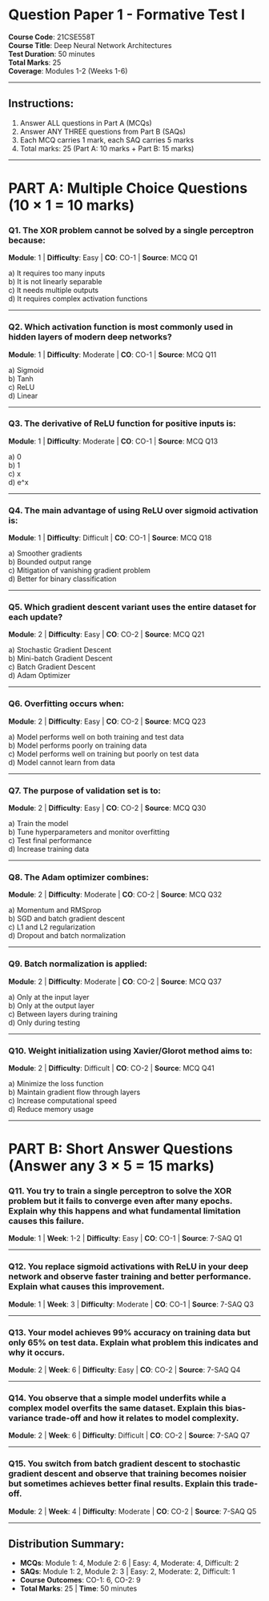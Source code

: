 # Question Paper 1 - Formative Test I
**Course Code**: 21CSE558T  
**Course Title**: Deep Neural Network Architectures  
**Test Duration**: 50 minutes  
**Total Marks**: 25  
**Coverage**: Modules 1-2 (Weeks 1-6)

---

## Instructions:
1. Answer ALL questions in Part A (MCQs)
2. Answer ANY THREE questions from Part B (SAQs)
3. Each MCQ carries 1 mark, each SAQ carries 5 marks
4. Total marks: 25 (Part A: 10 marks + Part B: 15 marks)

---

# PART A: Multiple Choice Questions (10 × 1 = 10 marks)

### Q1. The XOR problem cannot be solved by a single perceptron because:
**Module**: 1 | **Difficulty**: Easy | **CO**: CO-1 | **Source**: MCQ Q1

a) It requires too many inputs  
b) It is not linearly separable  
c) It needs multiple outputs  
d) It requires complex activation functions

---

### Q2. Which activation function is most commonly used in hidden layers of modern deep networks?
**Module**: 1 | **Difficulty**: Moderate | **CO**: CO-1 | **Source**: MCQ Q11

a) Sigmoid  
b) Tanh  
c) ReLU  
d) Linear

---

### Q3. The derivative of ReLU function for positive inputs is:
**Module**: 1 | **Difficulty**: Moderate | **CO**: CO-1 | **Source**: MCQ Q13

a) 0  
b) 1  
c) x  
d) e^x

---

### Q4. The main advantage of using ReLU over sigmoid activation is:
**Module**: 1 | **Difficulty**: Difficult | **CO**: CO-1 | **Source**: MCQ Q18

a) Smoother gradients  
b) Bounded output range  
c) Mitigation of vanishing gradient problem  
d) Better for binary classification

---

### Q5. Which gradient descent variant uses the entire dataset for each update?
**Module**: 2 | **Difficulty**: Easy | **CO**: CO-2 | **Source**: MCQ Q21

a) Stochastic Gradient Descent  
b) Mini-batch Gradient Descent  
c) Batch Gradient Descent  
d) Adam Optimizer

---

### Q6. Overfitting occurs when:
**Module**: 2 | **Difficulty**: Easy | **CO**: CO-2 | **Source**: MCQ Q23

a) Model performs well on both training and test data  
b) Model performs poorly on training data  
c) Model performs well on training but poorly on test data  
d) Model cannot learn from data

---

### Q7. The purpose of validation set is to:
**Module**: 2 | **Difficulty**: Easy | **CO**: CO-2 | **Source**: MCQ Q30

a) Train the model  
b) Tune hyperparameters and monitor overfitting  
c) Test final performance  
d) Increase training data

---

### Q8. The Adam optimizer combines:
**Module**: 2 | **Difficulty**: Moderate | **CO**: CO-2 | **Source**: MCQ Q32

a) Momentum and RMSprop  
b) SGD and batch gradient descent  
c) L1 and L2 regularization  
d) Dropout and batch normalization

---

### Q9. Batch normalization is applied:
**Module**: 2 | **Difficulty**: Moderate | **CO**: CO-2 | **Source**: MCQ Q37

a) Only at the input layer  
b) Only at the output layer  
c) Between layers during training  
d) Only during testing

---

### Q10. Weight initialization using Xavier/Glorot method aims to:
**Module**: 2 | **Difficulty**: Difficult | **CO**: CO-2 | **Source**: MCQ Q41

a) Minimize the loss function  
b) Maintain gradient flow through layers  
c) Increase computational speed  
d) Reduce memory usage

---

# PART B: Short Answer Questions (Answer any 3 × 5 = 15 marks)

### Q11. You try to train a single perceptron to solve the XOR problem but it fails to converge even after many epochs. Explain why this happens and what fundamental limitation causes this failure.
**Module**: 1 | **Week**: 1-2 | **Difficulty**: Easy | **CO**: CO-1 | **Source**: 7-SAQ Q1

---

### Q12. You replace sigmoid activations with ReLU in your deep network and observe faster training and better performance. Explain what causes this improvement.
**Module**: 1 | **Week**: 3 | **Difficulty**: Moderate | **CO**: CO-1 | **Source**: 7-SAQ Q3

---

### Q13. Your model achieves 99% accuracy on training data but only 65% on test data. Explain what problem this indicates and why it occurs.
**Module**: 2 | **Week**: 6 | **Difficulty**: Easy | **CO**: CO-2 | **Source**: 7-SAQ Q4

---

### Q14. You observe that a simple model underfits while a complex model overfits the same dataset. Explain this bias-variance trade-off and how it relates to model complexity.
**Module**: 2 | **Week**: 6 | **Difficulty**: Difficult | **CO**: CO-2 | **Source**: 7-SAQ Q7

---

### Q15. You switch from batch gradient descent to stochastic gradient descent and observe that training becomes noisier but sometimes achieves better final results. Explain this trade-off.
**Module**: 2 | **Week**: 4 | **Difficulty**: Moderate | **CO**: CO-2 | **Source**: 7-SAQ Q5

---

## Distribution Summary:
- **MCQs**: Module 1: 4, Module 2: 6 | Easy: 4, Moderate: 4, Difficult: 2
- **SAQs**: Module 1: 2, Module 2: 3 | Easy: 2, Moderate: 2, Difficult: 1
- **Course Outcomes**: CO-1: 6, CO-2: 9
- **Total Marks**: 25 | **Time**: 50 minutes
